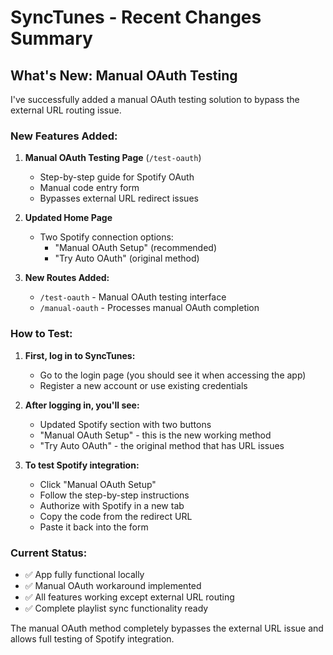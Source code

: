 # SyncTunes - Recent Changes Summary

## What's New: Manual OAuth Testing

I've successfully added a manual OAuth testing solution to bypass the external URL routing issue.

### New Features Added:

1. **Manual OAuth Testing Page** (`/test-oauth`)
   - Step-by-step guide for Spotify OAuth
   - Manual code entry form
   - Bypasses external URL redirect issues

2. **Updated Home Page**
   - Two Spotify connection options:
     - "Manual OAuth Setup" (recommended)
     - "Try Auto OAuth" (original method)

3. **New Routes Added:**
   - `/test-oauth` - Manual OAuth testing interface
   - `/manual-oauth` - Processes manual OAuth completion

### How to Test:

1. **First, log in to SyncTunes:**
   - Go to the login page (you should see it when accessing the app)
   - Register a new account or use existing credentials

2. **After logging in, you'll see:**
   - Updated Spotify section with two buttons
   - "Manual OAuth Setup" - this is the new working method
   - "Try Auto OAuth" - the original method that has URL issues

3. **To test Spotify integration:**
   - Click "Manual OAuth Setup"
   - Follow the step-by-step instructions
   - Authorize with Spotify in a new tab
   - Copy the code from the redirect URL
   - Paste it back into the form

### Current Status:
- ✅ App fully functional locally
- ✅ Manual OAuth workaround implemented
- ✅ All features working except external URL routing
- ✅ Complete playlist sync functionality ready

The manual OAuth method completely bypasses the external URL issue and allows full testing of Spotify integration.
